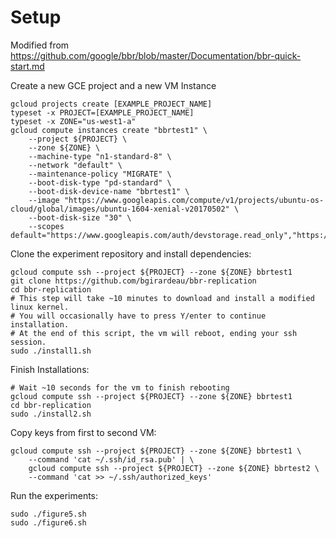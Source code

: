 # Setup

Modified from https://github.com/google/bbr/blob/master/Documentation/bbr-quick-start.md

Create a new GCE project and a new VM Instance

```
gcloud projects create [EXAMPLE_PROJECT_NAME]
typeset -x PROJECT=[EXAMPLE_PROJECT_NAME]
typeset -x ZONE="us-west1-a"
gcloud compute instances create "bbrtest1" \
    --project ${PROJECT} \
    --zone ${ZONE} \
    --machine-type "n1-standard-8" \
    --network "default" \
    --maintenance-policy "MIGRATE" \
    --boot-disk-type "pd-standard" \
    --boot-disk-device-name "bbrtest1" \
    --image "https://www.googleapis.com/compute/v1/projects/ubuntu-os-cloud/global/images/ubuntu-1604-xenial-v20170502" \
    --boot-disk-size "30" \
    --scopes default="https://www.googleapis.com/auth/devstorage.read_only","https://www.googleapis.com/auth/logging.write","https://www.googleapis.com/auth/monitoring.write","https://www.googleapis.com/auth/servicecontrol","https://www.googleapis.com/auth/service.management.readonly"
```

Clone the experiment repository and install dependencies:

```
gcloud compute ssh --project ${PROJECT} --zone ${ZONE} bbrtest1
git clone https://github.com/bgirardeau/bbr-replication
cd bbr-replication
# This step will take ~10 minutes to download and install a modified linux kernel.
# You will occasionally have to press Y/enter to continue installation.
# At the end of this script, the vm will reboot, ending your ssh session.
sudo ./install1.sh
```

Finish Installations:
```
# Wait ~10 seconds for the vm to finish rebooting
gcloud compute ssh --project ${PROJECT} --zone ${ZONE} bbrtest1
cd bbr-replication
sudo ./install2.sh
```

Copy keys from first to second VM:
```
gcloud compute ssh --project ${PROJECT} --zone ${ZONE} bbrtest1 \
    --command 'cat ~/.ssh/id_rsa.pub' | \
    gcloud compute ssh --project ${PROJECT} --zone ${ZONE} bbrtest2 \
    --command 'cat >> ~/.ssh/authorized_keys'
```

Run the experiments:
```
sudo ./figure5.sh
sudo ./figure6.sh
```

